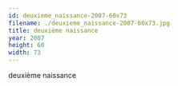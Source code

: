 ```yaml
---
id: deuxieme_naissance-2007-60x73
filename: ./deuxieme_naissance-2007-60x73.jpg
title: deuxième naissance
year: 2007
height: 60
width: 73
---
```


deuxième naissance
